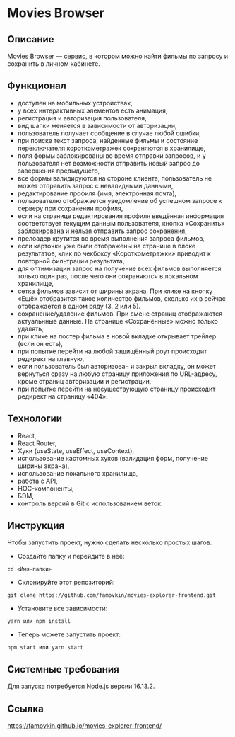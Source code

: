 # Movies Browser

## Описание

Movies Browser — cервис, в котором можно найти фильмы по запросу и сохранить в личном кабинете.

## Функционал

- доступен на мобильных устройствах,
- у всех интерактивных элементов есть анимация,
- регистрация и авторизация пользователя,
- вид шапки меняется в зависимости от авторизации,
- пользователь получает сообщение в случае любой ошибки,
- при поиске текст запроса, найденные фильмы и состояние переключателя короткометражек сохраняются в хранилище,
- поля формы заблокированы во время отправки запросов, и у пользователя нет возможности отправить новый запрос до завершения предыдущего,
- все формы валидируются на стороне клиента, пользователь не может отправить запрос с невалидными данными,
- редактирование профиля (имя, электронная почта),
- пользователю отображается уведомление об успешном запросе к серверу при сохранении профиля,
- если на странице редактирования профиля введённая информация соответствует текущим данным пользователя, кнопка «Сохранить» заблокирована и нельзя отправить запрос сохранения,
- прелоадер крутится во время выполнения запроса фильмов,
- если карточки уже были отображены на странице в блоке результатов, клик по чекбоксу «Короткометражки» приводит к повторной фильтрации результата,
- для оптимизации запрос на получение всех фильмов выполняется только один раз, после чего они сохраняются в локальном хранилище,
- сетка фильмов зависит от ширины экрана. При клике на кнопку «Ещё» отобразится такое количество фильмов, сколько их в сейчас отображается в одном ряду (3, 2 или 5).
- сохранение/удаление фильмов. При смене страниц отображаются актуальнные данные. На странице «Сохранённые» можно только удалять,
- при клике на постер фильма в новой вкладке открывает трейлер (если он есть),
- при попытке перейти на любой защищённый роут происходит редирект на главную,
- если пользователь был авторизован и закрыл вкладку, он может вернуться сразу на любую страницу приложения по URL-адресу, кроме страниц авторизации и регистрации,
- при попытке перейти на несуществующую страницу происходит редирект на страницу «404».

## Технологии

- React,
- React Router,
- Хуки (useState, useEffect, useContext),
- использование кастомных хуков (валидация форм, получение ширины экрана),
- использование локального хранилища,
- работа с API,
- HOC-компоненты,
- БЭМ,
- контроль версий в Git с использованием веток.

## Инструкция

Чтобы запустить проект, нужно сделать несколько простых шагов.

- Создайте папку и перейдите в неё:

```
cd <Имя-папки>
```

- Склонируйте этот репозиторий:

```
git clone https://github.com/famovkin/movies-explorer-frontend.git
```

- Установите все зависимости:

```
yarn или npm install
```

- Теперь можете запустить проект:

```
npm start или yarn start
```

## Системные требования

Для запуска потребуется Node.js версии 16.13.2.


## Ссылка

https://famovkin.github.io/movies-explorer-frontend/
